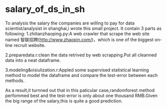 # salary_of_ds_in_sh
To analysis the salary the companies are willing to pay for data scientist/analysist in shanghai,i wrote this small project.
It contain 3 parts as following:
1.zhilianzhaoping.py:A web crawler that scrape the  web site named 智联招聘(http://www.zhaopin.com/)，which is one of the biggest on-line recruit website.

2.preparedata.r:clean the data retrived by web scrapping.Put all cleanned data into a neat dataframe.

3.modeling&visiulization.r:Appled some supervised statistical learning method to model the dataframe and compare the test-error between each methods.

As a result,it turnned out that in this paticular case,randomforest method perfommed best and the test-error is only about one thousand RMB.Given the big range of the salary,this is quite a good prediction.
